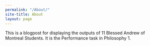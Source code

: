 ```yaml
---
permalink: "/About/"
site-title: About
layout: page
---
```


This is a blogpost for displaying the outputs of 11 Blessed Andrew of Montreal Students. It is the Performance task in Philosophy 1.

